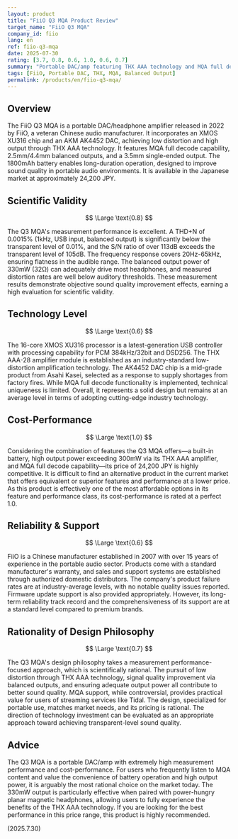 ```yaml
---
layout: product
title: "FiiO Q3 MQA Product Review"
target_name: "FiiO Q3 MQA"
company_id: fiio
lang: en
ref: fiio-q3-mqa
date: 2025-07-30
rating: [3.7, 0.8, 0.6, 1.0, 0.6, 0.7]
summary: "Portable DAC/amp featuring THX AAA technology and MQA full decode. Achieves excellent measurement performance and best-in-class cost-performance."
tags: [FiiO, Portable DAC, THX, MQA, Balanced Output]
permalink: /products/en/fiio-q3-mqa/
---
```


## Overview

The FiiO Q3 MQA is a portable DAC/headphone amplifier released in 2022 by FiiO, a veteran Chinese audio manufacturer. It incorporates an XMOS XU316 chip and an AKM AK4452 DAC, achieving low distortion and high output through THX AAA technology. It features MQA full decode capability, 2.5mm/4.4mm balanced outputs, and a 3.5mm single-ended output. The 1800mAh battery enables long-duration operation, designed to improve sound quality in portable audio environments. It is available in the Japanese market at approximately 24,200 JPY.

## Scientific Validity

$$ \Large \text{0.8} $$

The Q3 MQA's measurement performance is excellent. A THD+N of 0.0015% (1kHz, USB input, balanced output) is significantly below the transparent level of 0.01%, and the S/N ratio of over 113dB exceeds the transparent level of 105dB. The frequency response covers 20Hz-65kHz, ensuring flatness in the audible range. The balanced output power of 330mW (32Ω) can adequately drive most headphones, and measured distortion rates are well below auditory thresholds. These measurement results demonstrate objective sound quality improvement effects, earning a high evaluation for scientific validity.

## Technology Level

$$ \Large \text{0.6} $$

The 16-core XMOS XU316 processor is a latest-generation USB controller with processing capability for PCM 384kHz/32bit and DSD256. The THX AAA-28 amplifier module is established as an industry-standard low-distortion amplification technology. The AK4452 DAC chip is a mid-grade product from Asahi Kasei, selected as a response to supply shortages from factory fires. While MQA full decode functionality is implemented, technical uniqueness is limited. Overall, it represents a solid design but remains at an average level in terms of adopting cutting-edge industry technology.

## Cost-Performance

$$ \Large \text{1.0} $$

Considering the combination of features the Q3 MQA offers—a built-in battery, high output power exceeding 300mW via its THX AAA amplifier, and MQA full decode capability—its price of 24,200 JPY is highly competitive. It is difficult to find an alternative product in the current market that offers equivalent or superior features and performance at a lower price. As this product is effectively one of the most affordable options in its feature and performance class, its cost-performance is rated at a perfect 1.0.

## Reliability & Support

$$ \Large \text{0.6} $$

FiiO is a Chinese manufacturer established in 2007 with over 15 years of experience in the portable audio sector. Products come with a standard manufacturer's warranty, and sales and support systems are established through authorized domestic distributors. The company's product failure rates are at industry-average levels, with no notable quality issues reported. Firmware update support is also provided appropriately. However, its long-term reliability track record and the comprehensiveness of its support are at a standard level compared to premium brands.

## Rationality of Design Philosophy

$$ \Large \text{0.7} $$

The Q3 MQA's design philosophy takes a measurement performance-focused approach, which is scientifically rational. The pursuit of low distortion through THX AAA technology, signal quality improvement via balanced outputs, and ensuring adequate output power all contribute to better sound quality. MQA support, while controversial, provides practical value for users of streaming services like Tidal. The design, specialized for portable use, matches market needs, and its pricing is rational. The direction of technology investment can be evaluated as an appropriate approach toward achieving transparent-level sound quality.

## Advice

The Q3 MQA is a portable DAC/amp with extremely high measurement performance and cost-performance. For users who frequently listen to MQA content and value the convenience of battery operation and high output power, it is arguably the most rational choice on the market today. The 330mW output is particularly effective when paired with power-hungry planar magnetic headphones, allowing users to fully experience the benefits of the THX AAA technology. If you are looking for the best performance in this price range, this product is highly recommended.

(2025.7.30)
